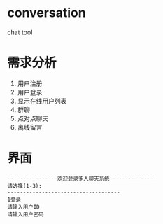 # conversation
chat tool


# 需求分析
1. 用户注册
2. 用户登录
3. 显示在线用户列表
4. 群聊
5. 点对点聊天
6. 离线留言

# 界面
```
----------------欢迎登录多人聊天系统---------------
请选择(1-3):
------------------------------------
1登录
请输入用户ID
请输入用户密码

```


